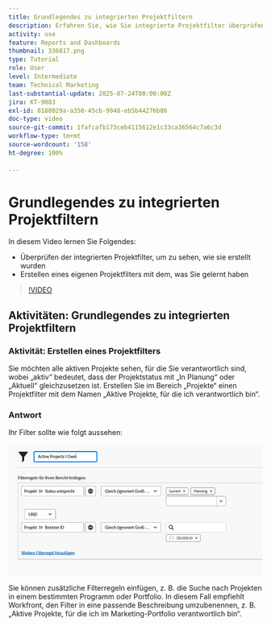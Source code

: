 ```yaml
---
title: Grundlegendes zu integrierten Projektfiltern
description: Erfahren Sie, wie Sie integrierte Projektfilter überprüfen können, um zu sehen, wie sie erstellt werden, und wie Sie in Workfront einen eigenen Projektfilter erstellen.
activity: use
feature: Reports and Dashboards
thumbnail: 336817.png
type: Tutorial
role: User
level: Intermediate
team: Technical Marketing
last-substantial-update: 2025-07-24T00:00:00Z
jira: KT-9083
exl-id: 8180029a-a350-45cb-9948-eb5b44276b86
doc-type: video
source-git-commit: 1fafcafb173ceb4115612e1c33ca36564c7a6c3d
workflow-type: tm+mt
source-wordcount: '158'
ht-degree: 100%

---
```


# Grundlegendes zu integrierten Projektfiltern

In diesem Video lernen Sie Folgendes:

* Überprüfen der integrierten Projektfilter, um zu sehen, wie sie erstellt wurden
* Erstellen eines eigenen Projektfilters mit dem, was Sie gelernt haben

>[!VIDEO](https://video.tv.adobe.com/v/336817/?quality=12&learn=on)

## Aktivitäten: Grundlegendes zu integrierten Projektfiltern


### Aktivität: Erstellen eines Projektfilters

Sie möchten alle aktiven Projekte sehen, für die Sie verantwortlich sind, wobei „aktiv“ bedeutet, dass der Projektstatus mit „In Planung“ oder „Aktuell“ gleichzusetzen ist. Erstellen Sie im Bereich „Projekte“ einen Projektfilter mit dem Namen „Aktive Projekte, für die ich verantwortlich bin“.

### Antwort

Ihr Filter sollte wie folgt aussehen:

![Ein Screenshot des Bildschirms zum Erstellen eines Projektfilters](assets/opening-built-in-project-filters-1.png)

Sie können zusätzliche Filterregeln einfügen, z. B. die Suche nach Projekten in einem bestimmten Programm oder Portfolio. In diesem Fall empfiehlt Workfront, den Filter in eine passende Beschreibung umzubenennen, z. B. „Aktive Projekte, für die ich im Marketing-Portfolio verantwortlich bin“.
